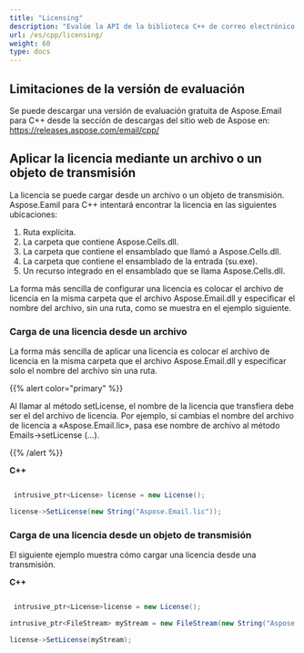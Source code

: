 ```yaml
---
title: "Licensing"
description: "Evalúe la API de la biblioteca C++ de correo electrónico y aplique la licencia mediante un archivo o un objeto de transmisión."
url: /es/cpp/licensing/
weight: 60
type: docs
---
```


## **Limitaciones de la versión de evaluación**
Se puede descargar una versión de evaluación gratuita de Aspose.Email para C++ desde la sección de descargas del sitio web de Aspose en: https://releases.aspose.com/email/cpp/

## **Aplicar la licencia mediante un archivo o un objeto de transmisión**
La licencia se puede cargar desde un archivo o un objeto de transmisión. Aspose.Eamil para C++ intentará encontrar la licencia en las siguientes ubicaciones:

1. Ruta explícita.
1. La carpeta que contiene Aspose.Cells.dll.
1. La carpeta que contiene el ensamblado que llamó a Aspose.Cells.dll.
1. La carpeta que contiene el ensamblado de la entrada (su.exe).
1. Un recurso integrado en el ensamblado que se llama Aspose.Cells.dll.

La forma más sencilla de configurar una licencia es colocar el archivo de licencia en la misma carpeta que el archivo Aspose.Email.dll y especificar el nombre del archivo, sin una ruta, como se muestra en el ejemplo siguiente.
### **Carga de una licencia desde un archivo**
La forma más sencilla de aplicar una licencia es colocar el archivo de licencia en la misma carpeta que el archivo Aspose.Email.dll y especificar solo el nombre del archivo sin una ruta.

{{% alert color="primary" %}}

Al llamar al método setLicense, el nombre de la licencia que transfiera debe ser el del archivo de licencia. Por ejemplo, si cambias el nombre del archivo de licencia a «Aspose.Email.lic», pasa ese nombre de archivo al método Emails->setLicense (...).

{{% /alert %}}

**C++**

``` cs

 intrusive_ptr<License> license = new License();

license->SetLicense(new String("Aspose.Email.lic"));

```
### **Carga de una licencia desde un objeto de transmisión**
El siguiente ejemplo muestra cómo cargar una licencia desde una transmisión.

**C++**

``` cs

 intrusive_ptr<License>license = new License();

intrusive_ptr<FileStream> myStream = new FileStream(new String("Aspose.Email.lic"), FileMode_Open);

license->SetLicense(myStream);

```
